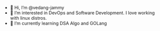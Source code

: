 - 👋 Hi, I’m @vedang-jammy
- 👀 I’m interested in DevOps and Software Development. I love working with linux distros.
- 🌱 I’m currently learning DSA Algo and GOLang

<!---
vedang-jammy/vedang-jammy is a ✨ special ✨ repository because its `README.md` (this file) appears on your GitHub profile.
You can click the Preview link to take a look at your changes.
--->
